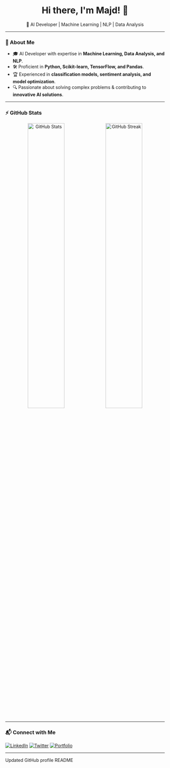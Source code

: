<h1 align="center">Hi there, I'm Majd! 👋</h1>

<p align="center">
🚀 AI Developer | Machine Learning | NLP | Data Analysis
</p>

---

### 🧠 About Me
- 🎓 AI Developer with expertise in **Machine Learning, Data Analysis, and NLP**.
- 🛠️ Proficient in **Python, Scikit-learn, TensorFlow, and Pandas**.
- 🏆 Experienced in **classification models, sentiment analysis, and model optimization**.
- 🔍 Passionate about solving complex problems & contributing to **innovative AI solutions**.

---

### ⚡ GitHub Stats
<p align="center">
  <img src="https://github-readme-stats.vercel.app/api?username=Majd100002&show_icons=true&theme=dark" width="48%" alt="GitHub Stats">
  <img src="https://github-readme-streak-stats.herokuapp.com/?user=Majd100002&theme=dark" width="48%" alt="GitHub Streak">
</p>

---

### 📬 Connect with Me
[![LinkedIn](https://img.shields.io/badge/LinkedIn-0A66C2?style=for-the-badge&logo=linkedin&logoColor=white)](https://www.linkedin.com/in/yourprofile) 
[![Twitter](https://img.shields.io/badge/Twitter-1DA1F2?style=for-the-badge&logo=twitter&logoColor=white)](https://twitter.com/yourhandle) 
[![Portfolio](https://img.shields.io/badge/Portfolio-FF5733?style=for-the-badge&logo=Firefox&logoColor=white)](https://yourwebsite.com)

---

Updated GitHub profile README
